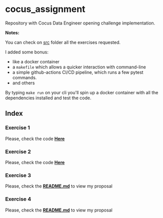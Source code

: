 # cocus_assignment

Repository with Cocus Data Engineer opening challenge implementation.

**Notes:**

You can check on [src](src/) folder all the exercises requested.

I added some bonus:

- like a docker container
- a `makefile` which allows a quicker interaction with command-line
- a simple github-actions CI/CD pipeline, which runs a few pytest commands.
- and others

By typing `make run` on your cli you'll spin up a docker container with all the dependencies installed and test the code.
## Index

### Exercise 1

Please, check the code [**Here**](src/ex_1/)

### Exercise 2

Please, check the code [**Here**](src/ex_2/)

### Exercise 3

Please, check the [**README.md**](src/ex_3/README.md) to view my proposal
### Exercise 4

Please, check the [**README.md**](src/ex_4/README.md) to view my proposal
